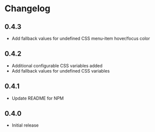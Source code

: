 # Changelog

## 0.4.3
* Add fallback values for undefined CSS menu-item hover/focus color

## 0.4.2
* Additional configurable CSS variables added
* Add fallback values for undefined CSS variables

## 0.4.1
* Update README for NPM

## 0.4.0
* Initial release
